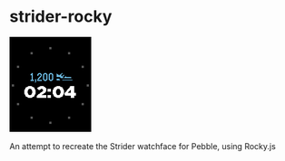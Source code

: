 # strider-rocky

![](screenshot/strider.png)

An attempt to recreate the Strider watchface for Pebble, using Rocky.js

